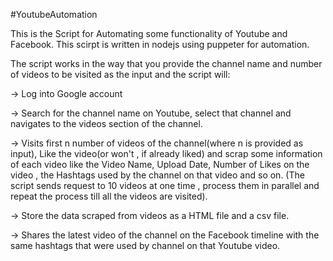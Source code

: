 #YoutubeAutomation


This is the Script for Automating some functionality of Youtube and Facebook. This scirpt is written in nodejs using puppeter for automation.

The script works in the way that you provide the channel name and number of videos to be visited as the input and the script will:

-> Log into Google account

-> Search for the channel name on Youtube, select that channel and navigates to the videos section of the channel.

-> Visits first n number of videos of the channel(where n is provided as input), Like the video(or won't , if already liked) and scrap some information of each video like the Video Name, Upload Date, Number of Likes on the video , the Hashtags used by the channel on that video and so on.
(The script sends request to 10 videos at one time , process them in parallel and repeat the process till all the videos are visited).

-> Store the data scraped from videos as a  HTML file and a csv file.

-> Shares the latest video of the channel on the Facebook timeline with the same hashtags that were used by channel on that Youtube video.
